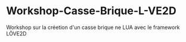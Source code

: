 # Workshop-Casse-Brique-L-VE2D
Workshop sur la créetion d'un casse brique ne LUA avec le framework LÖVE2D
